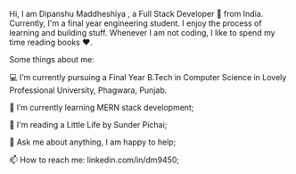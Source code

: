 Hi, I am Dipanshu Maddheshiya , a Full Stack Developer 🚀 from India. Currently, I'm a final year engineering student. 
I enjoy the process of learning and building stuff. Whenever I am not coding, I like to spend my time reading books ❤️.

Some things about me:


💻 I’m currently pursuing a Final Year B.Tech in Computer Science in Lovely Professional University, Phagwara, Punjab.

🌱 I’m currently learning MERN stack development;

📖 I'm reading a Little Life by Sunder Pichai;

💬 Ask me about anything, I am happy to help;

📫 How to reach me: linkedin.com/in/dm9450;

<!---
dm9450-cloud/dm9450-cloud is a ✨ special ✨ repository because its `README.md` (this file) appears on your GitHub profile.
You can click the Preview link to take a look at your changes.
--->

